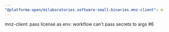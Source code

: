 ```yaml
---
"@platforma-open/milaboratories.software-small-binaries.mnz-client": minor
---
```


mnz-client: pass license as env: workflow can't pass secrets to args #6
